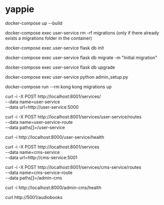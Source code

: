 # yappie
docker-compose up --build

docker-compose exec user-service rm -rf migrations (only if there already exists a migrations folder in the container)

docker-compose exec user-service flask db init

docker-compose exec user-service flask db migrate -m "Initial migration"

docker-compose exec user-service flask db upgrade

docker-compose exec user-service python admin_setup.py

docker-compose run --rm kong kong migrations up

curl -i -X POST http://localhost:8001/services/ \
  --data name=user-service \
  --data url=http://user-service:5000

curl -i -X POST http://localhost:8001/services/user-service/routes \
  --data name=user-service-route \
  --data paths[]=/user-service

curl -i http://localhost:8000/user-service/health

curl -i -X POST http://localhost:8001/services \
  --data name=cms-service \
  --data url=http://cms-service:5001

curl -i -X POST http://localhost:8001/services/cms-service/routes \
  --data name=cms-service-route \
  --data paths[]=/admin-cms

curl -i http://localhost:8000/admin-cms/health

curl http://5001/audiobooks
